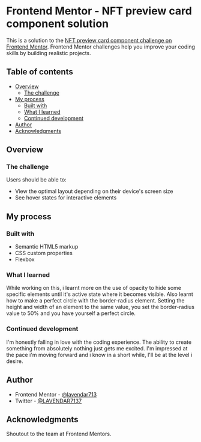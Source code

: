 # Frontend Mentor - NFT preview card component solution

This is a solution to the [NFT preview card component challenge on Frontend Mentor](https://www.frontendmentor.io/challenges/nft-preview-card-component-SbdUL_w0U). Frontend Mentor challenges help you improve your coding skills by building realistic projects. 

## Table of contents

- [Overview](#overview)
  - [The challenge](#the-challenge)
- [My process](#my-process)
  - [Built with](#built-with)
  - [What I learned](#what-i-learned)
  - [Continued development](#continued-development)
- [Author](#author)
- [Acknowledgments](#acknowledgments)


## Overview

### The challenge

Users should be able to:

- View the optimal layout depending on their device's screen size
- See hover states for interactive elements


## My process

### Built with

- Semantic HTML5 markup
- CSS custom properties
- Flexbox

### What I learned

While working on this, i learnt more on the use of opacity to hide some specific elements until it's active state where it becomes visible.
Also learnt how to make a perfect circle with the border-radius element. Setting the height and width of an element to the same value, you set the border-radius value to 50% and you have yourself a perfect circle.

### Continued development

I'm honestly falling in love with the coding experience. The ability to create something from absolutely nothing just gets me excited. 
I'm impressed at the pace i'm moving forward and i know in a short while, I'll be at the level i desire.


## Author

- Frontend Mentor - [@lavendar713](https://www.frontendmentor.io/profile/lavendar713)
- Twitter - [@LAVENDAR7137](https://www.twitter.com/LAVENDAR7137)


## Acknowledgments

Shoutout to the team at Frontend Mentors.